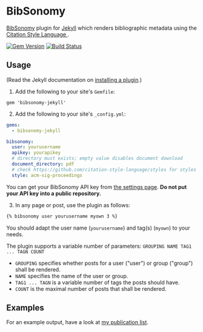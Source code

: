 # BibSonomy

[BibSonomy](https://www.bibsonomy.org/) plugin for
[Jekyll](http://jekyllrb.com/) which renders bibliographic metadata
using the [Citation Style Language ](http://citationstyles.org/).

[![Gem Version](https://badge.fury.io/rb/bibsonomy-jekyll.svg)](http://badge.fury.io/rb/bibsonomy-jekyll)
[![Build Status](https://travis-ci.org/rjoberon/bibsonomy-jekyll.svg?branch=master)](https://travis-ci.org/rjoberon/bibsonomy-jekyll)

## Usage

(Read the Jekyll documentation on [installing a plugin](https://jekyllrb.com/docs/plugins/#installing-a-plugin).)

1. Add the following to your site's `Gemfile`:

```
gem 'bibsonomy-jekyll'
```

2. Add the following to your site's `_config.yml`:

```yml
gems:
  - bibsonomy-jekyll

bibsonomy:
  user: yourusername
  apikey: yourapikey
  # directory must exists; empty value disables document download
  document_directory: pdf
  # check https://github.com/citation-style-language/styles for styles
  style: acm-sig-proceedings
```

You can get your BibSonomy API key from
[the settings page](https://www.bibsonomy.org/settings?selTab=1#selTab1). **Do
not put your API key into a public repository.**

3. In any page or post, use the plugin as follows:

```markdown
{% bibsonomy user yourusername myown 3 %}
```

You should adapt the user name (`yourusername`)  and tag(s) (`myown`)
to your needs.

The plugin supports a variable number of parameters:
`GROUPING NAME TAG1 ... TAGN COUNT`
- `GROUPING` specifies whether posts for a user ("user") or group
  ("group") shall be rendered.
- `NAME` specifies the name of the user or group.
- `TAG1 ... TAGN` is a variable number of tags the posts should have.
- `COUNT` is the maximal number of posts that shall be rendered.

## Examples

For an example output, have a look at
[my publication list](http://www.kbs.uni-hannover.de/~jaeschke/publications.html).
